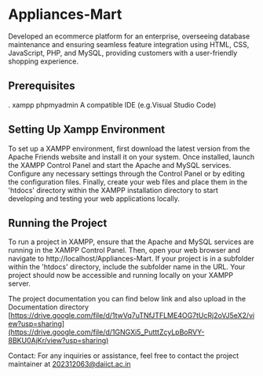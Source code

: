 # Appliances-Mart
Developed an ecommerce platform for an
enterprise, overseeing database maintenance
and ensuring seamless feature integration using HTML, CSS, JavaScript, PHP, and MySQL,
providing customers with a user-friendly
shopping experience.

## Prerequisites
. xampp
phpmyadmin
A compatible IDE (e.g.Visual Studio Code)

## Setting Up Xampp Environment
To set up a XAMPP environment, first download the latest version from the Apache Friends website and install it on your system. Once installed, launch the XAMPP Control Panel and start the Apache and MySQL services. Configure any necessary settings through the Control Panel or by editing the configuration files. Finally, create your web files and place them in the 'htdocs' directory within the XAMPP installation directory to start developing and testing your web applications locally.

## Running the Project
To run a project in XAMPP, ensure that the Apache and MySQL services are running in the XAMPP Control Panel. Then, open your web browser and navigate to http://localhost/Appliances-Mart. If your project is in a subfolder within the 'htdocs' directory, include the subfolder name in the URL. Your project should now be accessible and running locally on your XAMPP server.

The project documentation you can find below link and also upload in the Documentation directory [https://drive.google.com/file/d/1twVq7uTNfJTFLME4OG7tUcRj2oVJ5eX2/view?usp=sharing](https://drive.google.com/file/d/1GNGXi5_PutttZcyLpBoRVY-8BKU0AjKr/view?usp=sharing)

Contact: For any inquiries or assistance, feel free to contact the project maintainer at 202312063@daiict.ac.in

